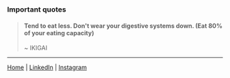 ### Important quotes

> #### Tend to eat less. Don't wear your digestive systems down. (Eat 80% of your eating capacity) 
> ~ IKIGAI


***

[Home](https://pjosingh.github.io/) | [LinkedIn](https://www.linkedin.com/in/prabhjot-singh-6331493b/) | [Instagram](https://www.instagram.com/pjosingh/)
